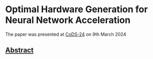 # Optimal Hardware Generation for Neural Network Acceleration
The paper was presented at [CoDS-24](https://www.iitr.ac.in/cods24/) on 9th March 2024

## [Abstract](https://github.com/rohittp0/rohittp0/blob/main/papers/Optimal%20Hardware%20Generation%20for%20Neural%20Network%20Acceleration/abstract.pdf)
